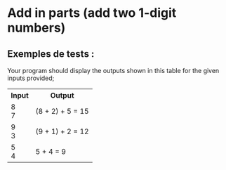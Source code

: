 # Add in parts (add two 1-digit numbers)

## Exemples de tests :

Your program should display the outputs shown in this table for the given inputs provided;

<table>
  <tr>
    <th>Input</th>
    <th>Output</th>
  </tr>
  <tr>
    <td>8<br>7</td>
    <td>(8 + 2) + 5 = 15</td>
  </tr>
  <tr>
    <td>9<br>3</td>
    <td>(9 + 1) + 2 = 12</td>
  </tr>
  <tr>
    <td>5<br>4</td>
    <td>5 + 4 = 9</td>
  </tr>
</table>
